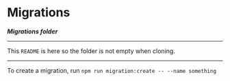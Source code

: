 # Migrations

**_Migrations folder_**

---

This `README` is here so the folder is not empty when cloning.

---

To create a migration, run `npm run migration:create -- --name something`
